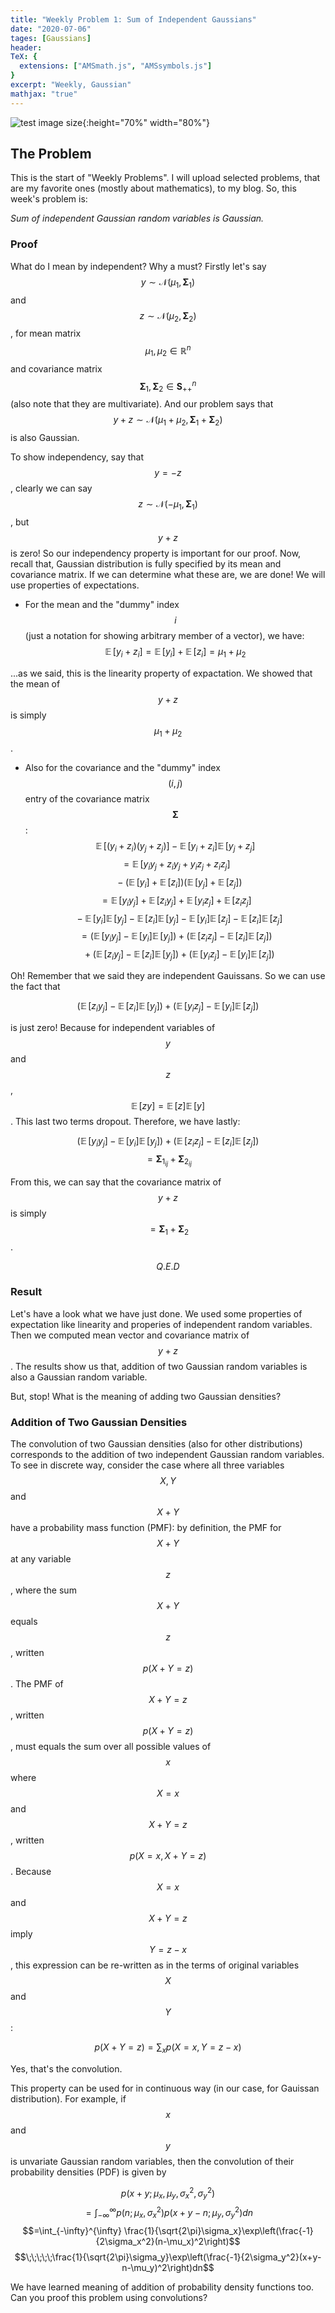 ```yaml
---
title: "Weekly Problem 1: Sum of Independent Gaussians"
date: "2020-07-06"
tages: [Gaussians]
header:
TeX: {
  extensions: ["AMSmath.js", "AMSsymbols.js"]
}
excerpt: "Weekly, Gaussian"
mathjax: "true"
---
```

![test image size](/images/WeeklyP1/gaussians1.png){:height="70%" width="80%"}
## The Problem
This is the start of "Weekly Problems". I will upload selected problems, that are my favorite ones (mostly about mathematics), to my blog.
So, this week's problem is:

*Sum of independent Gaussian random variables is Gaussian.*

### Proof

What do I mean by independent? Why a must? Firstly let's say $$y \sim \mathcal{N}(\mu_1,\boldsymbol\Sigma_1)$$ and $$z \sim \mathcal{N}(\mu_2,\boldsymbol\Sigma_2)$$, for mean matrix $$\mu_1, \mu_2 \in \mathbb{R}^n$$ and covariance matrix $$\boldsymbol\Sigma_1, \boldsymbol\Sigma_2 \in \boldsymbol S_{+ +}^n$$ (also note that they are multivariate). And our problem says that $$y+z \sim \mathcal{N}(\mu_1 +\mu_2,\boldsymbol\Sigma_1+\boldsymbol\Sigma_2)$$ is also Gaussian.


To show independency, say that $$y=-z$$, clearly we can say $$z \sim \mathcal{N}(-\mu_1,\boldsymbol\Sigma_1)$$, but $$y+z$$ is zero! So our independency property is important for our proof. Now, recall that, Gaussian distribution is fully specified by its mean and covariance matrix. If we can determine what these are, we are done! We will use properties of expectations.
- For the mean and the "dummy" index $$i$$ (just a notation for showing arbitrary member of a vector), we have:
 $$\mathop{\mathbb{E}}[y_i + z_i] =  \mathop{\mathbb{E}}[y_i] + \mathop{\mathbb{E}}[z_i] = \mu_1 + \mu_2$$

...as we said, this is the linearity property of expactation. We showed that the mean of $$y+z$$ is simply $$\mu_1 + \mu_2$$.

- Also for the covariance and the "dummy" index $$(i,j)$$ entry of the covariance matrix $$\boldsymbol\Sigma$$:
$$\mathop{\mathbb{E}}[(y_i + z_i)(y_j+z_j)] - \mathop{\mathbb{E}}[y_i + z_i]\mathop{\mathbb{E}}[y_j + z_j]$$
$$= \mathop{\mathbb{E}}[y_i y_j+z_i y_j+y_i z_j+z_i z_j]$$
$$\;\;\;- (\mathop{\mathbb{E}}[y_i]+\mathop{\mathbb{E}}[z_i])(\mathop{\mathbb{E}}[y_j]+\mathop{\mathbb{E}}[z_j])$$
$$=\mathop{\mathbb{E}}[y_iy_j]+\mathop{\mathbb{E}}[z_iy_j]+\mathop{\mathbb{E}}[y_iz_j]+\mathop{\mathbb{E}}[z_iz_j]$$
$$\;\;\;-\mathop{\mathbb{E}}[y_i]\mathop{\mathbb{E}}[y_j]-\mathop{\mathbb{E}}[z_i]\mathop{\mathbb{E}}[y_j]-\mathop{\mathbb{E}}[y_i]\mathop{\mathbb{E}}[z_j]-\mathop{\mathbb{E}}[z_i]\mathop{\mathbb{E}}[z_j]$$
$$=(\mathop{\mathbb{E}}[y_iy_j] - \mathop{\mathbb{E}}[y_i]\mathop{\mathbb{E}}[y_j]) + (\mathop{\mathbb{E}}[z_iz_j]-\mathop{\mathbb{E}}[z_i]\mathop{\mathbb{E}}[z_j])$$
$$\;\;\;+ (\mathop{\mathbb{E}}[z_iy_j]-\mathop{\mathbb{E}}[z_i]\mathop{\mathbb{E}}[y_j])+(\mathop{\mathbb{E}}[y_iz_j] - \mathop{\mathbb{E}}[y_i]\mathop{\mathbb{E}}[z_j])$$

Oh! Remember that we said they are independent Gauissans. So we can use the fact that

$$(\mathop{\mathbb{E}}[z_iy_j]-\mathop{\mathbb{E}}[z_i]\mathop{\mathbb{E}}[y_j])+(\mathop{\mathbb{E}}[y_iz_j] - \mathop{\mathbb{E}}[y_i]\mathop{\mathbb{E}}[z_j])$$

is just zero! Because for independent variables of $$y$$ and $$z$$, $$\mathop{\mathbb{E}}[zy] = \mathop{\mathbb{E}}[z]\mathop{\mathbb{E}}[y]$$. This last two terms dropout. Therefore, we have lastly:

$$(\mathop{\mathbb{E}}[y_iy_j] - \mathop{\mathbb{E}}[y_i]\mathop{\mathbb{E}}[y_j]) + (\mathop{\mathbb{E}}[z_iz_j]-\mathop{\mathbb{E}}[z_i]\mathop{\mathbb{E}}[z_j])$$
$$=\boldsymbol\Sigma_{1_{ij}} + \boldsymbol\Sigma_{2_{ij}}$$

From this, we can say that the covariance matrix of $$y+z$$ is simply $$=\boldsymbol\Sigma_{1} + \boldsymbol\Sigma_{2}$$.

$$Q.E.D$$

### Result

Let's have a look what we have just done. We used some properties of expectation like linearity and properies of independent random variables. Then we computed mean vector and covariance matrix of $$y+z$$. The results show us that, addition of two Gaussian random variables is also a Gaussian random variable.

But, stop! What is the meaning of adding two Gaussian densities?

### Addition of Two Gaussian Densities

The convolution of two Gaussian densities (also for other distributions) corresponds to the addition of two independent Gaussian random variables. To see in discrete way, consider the case where all three variables $$X, Y$$ and $$X+Y$$ have a probability mass function (PMF): by definition, the PMF for $$X+Y$$ at any variable $$z$$, where the sum $$X+Y$$ equals $$z$$, written $$p(X+Y=z)$$. The PMF of $$X+Y=z$$, written $$p(X+Y=z)$$, must equals the sum over all possible values of $$x$$ where $$X=x$$ and $$X+Y=z$$, written $$p(X=x, X+Y=z)$$. Because $$X=x$$ and $$X+Y=z$$ imply $$Y=z-x$$, this expression can be re-written as in the terms of original variables $$X$$ and $$Y$$:

$$p(X+Y=z) = \sum_{x}p(X=x,Y=z-x)$$

Yes, that's the convolution.  

This property can be used for in continuous way (in our case, for Gauissan distribution). For example, if $$x$$ and $$y$$ is unvariate Gaussian random variables, then the convolution of their probability densities (PDF) is given by

$$p(x+y;\mu_x,\mu_y,\sigma_x^2,\sigma_y^2)$$
$$= \int_{-\infty}^{\infty}p(n;\mu_x,\sigma_x^2)p(x+y-n;\mu_y,\sigma_y^2) dn$$
$$=\int_{-\infty}^{\infty} \frac{1}{\sqrt{2\pi}\sigma_x}\exp\left(\frac{-1}{2\sigma_x^2}(n-\mu_x)^2\right)$$
$$\;\;\;\;\;\frac{1}{\sqrt{2\pi}\sigma_y}\exp\left(\frac{-1}{2\sigma_y^2}(x+y-n-\mu_y)^2\right)dn$$

We have learned meaning of addition of probability density functions too. Can you proof this problem using convolutions?   
